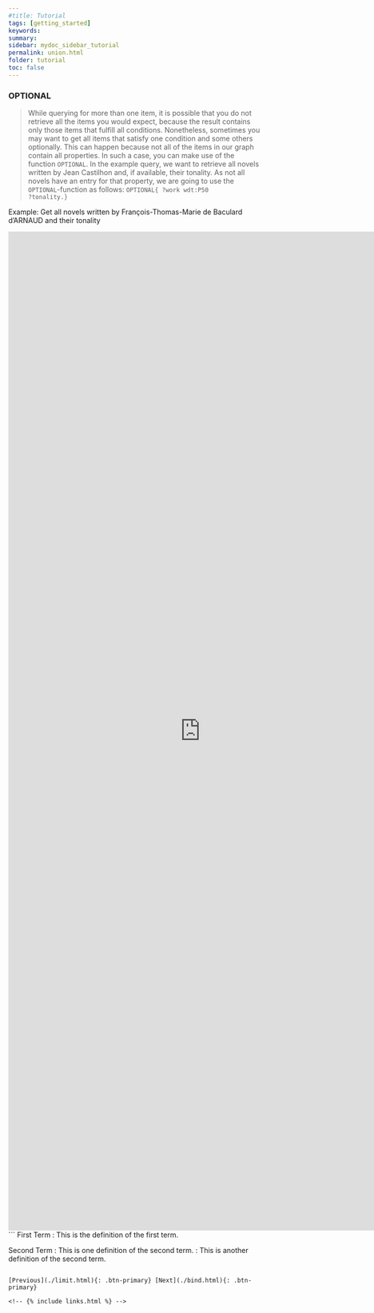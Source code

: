 ```yaml
---
#title: Tutorial
tags: [getting_started]
keywords:
summary:
sidebar: mydoc_sidebar_tutorial
permalink: union.html
folder: tutorial
toc: false
---
```


### **OPTIONAL**

> While querying for more than one item, it is possible that you do not retrieve all the items you would expect, because the result contains only those items that fulfill all conditions. Nonetheless, sometimes you may want to get all items that satisfy one condition and some others optionally. This can happen because not all of the items in our graph contain all properties.
In such a case, you can make use of the function <code>OPTIONAL</code>.
In the example query, we want to retrieve all novels written by Jean Castilhon and, if available, their tonality. As not all novels have an entry for that property, we are going to use the <code>OPTIONAL</code>-function as follows: <code>OPTIONAL{ ?work wdt:P50 ?tonality.}</code> 

Example: Get all novels written by François-Thomas-Marie de Baculard d’ARNAUD and their tonality

<iframe style="width: 80vw; height: 50vh; border: none;" src="http://zora.uni-trier.de:11100/embed.html#SELECT%20%3Fwork%20%3FworkLabel%20%3Ftonality%20%0AWHERE%0A%7B%0A%20%20%3Fwork%20wdt%3AP5%20wd%3AQ52.%20%23%20work%20has%20author%20Fran%C3%A7ois-Thomas-Marie%20de%20Baculard%20d%E2%80%99ARNAUD%20%20%0A%20%20OPTIONAL%20%7B%20%3Fwork%20wdt%3AP50%20%3Ftonality.%20%7D%0A%20%20SERVICE%20wikibase%3Alabel%20%7B%20bd%3AserviceParam%20wikibase%3Alanguage%20%22%5BAUTO_LANGUAGE%5D%22.%20%7D%0A%7D" referrerpolicy="origin" sandbox="allow-scripts allow-same-origin allow-popups" ></iframe>
```
First Term
: This is the definition of the first term.

Second Term
: This is one definition of the second term.
: This is another definition of the second term.
```

[Previous](./limit.html){: .btn-primary} [Next](./bind.html){: .btn-primary}

<!-- {% include links.html %} -->
